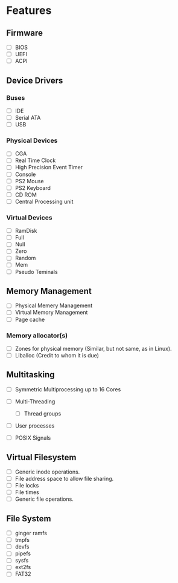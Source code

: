 # Features

## Firmware

- [ ] BIOS
- [ ] UEFI
- [ ] ACPI

## Device Drivers

### Buses

- [ ] IDE
- [ ] Serial ATA
- [ ] USB

### Physical Devices

- [ ] CGA
- [ ] Real Time Clock
- [ ] High Precision Event Timer
- [ ] Console
- [ ] PS2 Mouse
- [ ] PS2 Keyboard
- [ ] CD ROM
- [ ] Central Processing unit

### Virtual Devices

- [ ] RamDisk
- [ ] Full
- [ ] Null
- [ ] Zero
- [ ] Random
- [ ] Mem
- [ ] Pseudo Teminals

## Memory Management

- [ ] Physical Memery Management
- [ ] Virtual Memory Management
- [ ] Page cache

### Memory allocator(s)
  
- [ ] Zones for physical memory (Similar, but not same, as in Linux).
- [ ] Liballoc (Credit to whom it is due)

## Multitasking

- [ ] Symmetric Multiprocessing up to 16 Cores
- [ ] Multi-Threading
  - [ ] Thread groups
- [ ] User processes

- [ ] POSIX Signals

## Virtual Filesystem

- [ ] Generic inode operations.
- [ ] File address space to allow file sharing.
- [ ] File locks
- [ ] File times
- [ ] Generic file operations.

## File System

- [ ] ginger ramfs
- [ ] tmpfs
- [ ] devfs
- [ ] pipefs
- [ ] sysfs
- [ ] ext2fs
- [ ] FAT32
